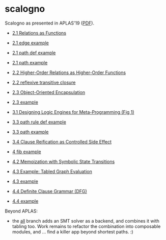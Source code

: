 scalogno
========

Scalogno as presented in APLAS'19 ([PDF](https://namin.seas.harvard.edu/files/namin/files/scalogno.pdf)).

- [2.1 Relations as Functions](src/test/scala/scalogno/core.scala#L274)
- [2.1 edge example](src/test/scala/scalogno/core.scala#L281)
- [2.1 path def example](src/main/scala/scalogno/core.scala#L189)
- [2.1 path example](src/test/scala/scalogno/core.scala#L289)
- [2.2 Higher-Order Relations as Higher-Order Functions](src/test/scala/scalogno/core.scala#L299)
- [2.2 reflexive transitive closure](src/test/scala/scalogno/core.scala#L318)
- [2.3 Object-Oriented Encapsulation](src/main/scala/scalogno/core.scala#L186)
- [2.3 example](src/test/scala/scalogno/core.scala#L272)
- [3.1 Designing Logic Engines for Meta-Programming (Fig 1)](src/main/scala/scalogno/engine.scala)
- [3.3 path rule def example](src/test/scala/scalogno/core.scala#L336)
- [3.3 path example](src/test/scala/scalogno/core.scala#L347)
- [3.4 Clause Reification as Controlled Side Effect](src/main/scala/scalogno/meta.scala#L62)

- [4 fib example](src/test/scala/scalogno/tabling.scala#L91)
- [4.2 Memoization with Symbolic State Transitions](src/main/scala/scalogno/tabling.scala)
- [4.3 Example: Tabled Graph Evaluation](src/test/scala/scalogno/tabling.scala#L133)
- [4.3 example](src/test/scala/scalogno/tabling.scala#L192)
- [4.4 Definite Clause Grammar (DFG)](src/test/scala/scalogno/tabling.scala#L6)
- [4.4 example](src/test/scala/scalogno/tabling.scala#L28)

Beyond APLAS:

- the [all](https://github.com/namin/scalogno/tree/all) branch adds an SMT solver as a backend, and combines it with tabling too. Work remains to refactor the combination into composable modules, and ... find a killer app beyond shortest paths. :)
